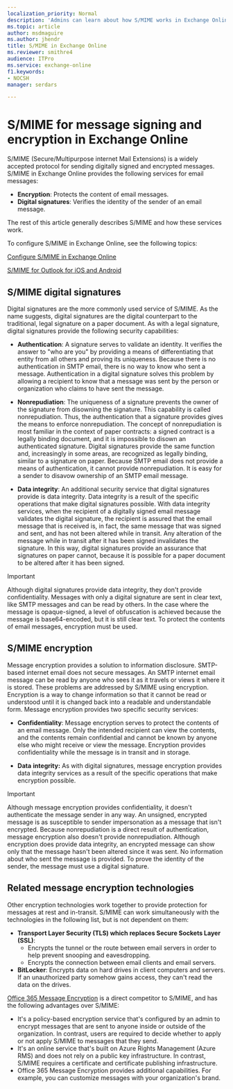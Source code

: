 ```yaml
---
localization_priority: Normal
description: 'Admins can learn about how S/MIME works in Exchange Online for message encryption and digitally signed messages.'
ms.topic: article
author: msdmaguire
ms.author: jhendr
title: S/MIME in Exchange Online
ms.reviewer: smithre4
audience: ITPro
ms.service: exchange-online
f1.keywords:
- NOCSH
manager: serdars

---
```


# S/MIME for message signing and encryption in Exchange Online

S/MIME (Secure/Multipurpose internet Mail Extensions) is a widely accepted protocol for sending digitally signed and encrypted messages. S/MIME in Exchange Online provides the following services for email messages:

- **Encryption**: Protects the content of email messages.
- **Digital signatures**: Verifies the identity of the sender of an email message.

The rest of this article generally describes S/MIME and how these services work.

To configure S/MIME in Exchange Online, see the following topics:

[Configure S/MIME in Exchange Online](configure-smime-exo.md)

[S/MIME for Outlook for iOS and Android](../../clients-and-mobile-in-exchange-online/outlook-for-ios-and-android/smime-outlook-for-ios-and-android.md)

## S/MIME digital signatures

Digital signatures are the more commonly used service of S/MIME. As the name suggests, digital signatures are the digital counterpart to the traditional, legal signature on a paper document. As with a legal signature, digital signatures provide the following security capabilities:

- **Authentication**: A signature serves to validate an identity. It verifies the answer to "who are you" by providing a means of differentiating that entity from all others and proving its uniqueness. Because there is no authentication in SMTP email, there is no way to know who sent a message. Authentication in a digital signature solves this problem by allowing a recipient to know that a message was sent by the person or organization who claims to have sent the message.

- **Nonrepudiation**: The uniqueness of a signature prevents the owner of the signature from disowning the signature. This capability is called nonrepudiation. Thus, the authentication that a signature provides gives the means to enforce nonrepudiation. The concept of nonrepudiation is most familiar in the context of paper contracts: a signed contract is a legally binding document, and it is impossible to disown an authenticated signature. Digital signatures provide the same function and, increasingly in some areas, are recognized as legally binding, similar to a signature on paper. Because SMTP email does not provide a means of authentication, it cannot provide nonrepudiation. It is easy for a sender to disavow ownership of an SMTP email message.

- **Data integrity**: An additional security service that digital signatures provide is data integrity. Data integrity is a result of the specific operations that make digital signatures possible. With data integrity services, when the recipient of a digitally signed email message validates the digital signature, the recipient is assured that the email message that is received is, in fact, the same message that was signed and sent, and has not been altered while in transit. Any alteration of the message while in transit after it has been signed invalidates the signature. In this way, digital signatures provide an assurance that signatures on paper cannot, because it is possible for a paper document to be altered after it has been signed.

> [!IMPORTANT]
> Although digital signatures provide data integrity, they don't provide confidentiality. Messages with only a digital signature are sent in clear text, like SMTP messages and can be read by others. In the case where the message is opaque-signed, a level of obfuscation is achieved because the message is base64-encoded, but it is still clear text. To protect the contents of email messages, encryption must be used.

## S/MIME encryption

Message encryption provides a solution to information disclosure. SMTP-based internet email does not secure messages. An SMTP internet email message can be read by anyone who sees it as it travels or views it where it is stored. These problems are addressed by S/MIME using encryption. Encryption is a way to change information so that it cannot be read or understood until it is changed back into a readable and understandable form. Message encryption provides two specific security services:

- **Confidentiality**: Message encryption serves to protect the contents of an email message. Only the intended recipient can view the contents, and the contents remain confidential and cannot be known by anyone else who might receive or view the message. Encryption provides confidentiality while the message is in transit and in storage.

- **Data** **integrity:** As with digital signatures, message encryption provides data integrity services as a result of the specific operations that make encryption possible.

> [!IMPORTANT]
> Although message encryption provides confidentiality, it doesn't authenticate the message sender in any way. An unsigned, encrypted message is as susceptible to sender impersonation as a message that isn't encrypted. Because nonrepudiation is a direct result of authentication, message encryption also doesn't provide nonrepudiation. Although encryption does provide data integrity, an encrypted message can show only that the message hasn't been altered since it was sent. No information about who sent the message is provided. To prove the identity of the sender, the message must use a digital signature.

## Related message encryption technologies

Other encryption technologies work together to provide protection for messages at rest and in-transit. S/MIME can work simultaneously with the technologies in the following list, but is not dependent on them:

- **Transport Layer Security (TLS) which replaces Secure Sockets Layer (SSL)**:
  - Encrypts the tunnel or the route between email servers in order to help prevent snooping and eavesdropping.
  - Encrypts the connection between email clients and email servers.
- **BitLocker**: Encrypts data on hard drives in client computers and servers. If an unauthorized party somehow gains access, they can't read the data on the drives.

[Office 365 Message Encryption](/microsoft-365/compliance/email-encryption) is a direct competitor to S/MIME, and has the following advantages over S/MIME:

- It's a policy-based encryption service that's configured by an admin to encrypt messages that are sent to anyone inside or outside of the organization. In contrast, users are required to decide whether to apply or not apply S/MIME to messages that they send.
- It's an online service that's built on Azure Rights Management (Azure RMS) and does not rely on a public key infrastructure. In contrast, S/MIME requires a certificate and certificate publishing infrastructure.
- Office 365 Message Encryption provides additional capabilities. For example, you can customize messages with your organization's brand.

